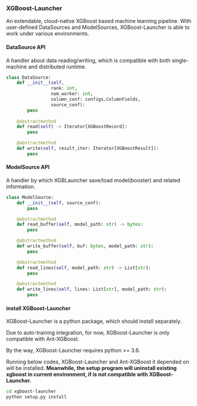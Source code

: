 ### XGBoost-Launcher
An extendable, cloud-native XGBoost based machine learning pipeline. With user-defined DataSources and ModelSources, XGBoost-Launcher is able to work under various environments.

#### DataSource API
A handler about data reading/writing, which is compatible with both single-machine and distributed runtime.
 

```python
class DataSource:
    def __init__(self, 
                 rank: int, 
                 num_worker: int,
                 column_conf: configs.ColumnFields,
                 source_conf):
        pass
        
    @abstractmethod
    def read(self) -> Iterator[XGBoostRecord]:
        pass

    @abstractmethod
    def write(self, result_iter: Iterator[XGBoostResult]):
        pass
```

#### ModelSource API
A handler by which XGBLauncher save/load model(booster) and related information.

```python
class ModelSource:
    def __init__(self, source_conf):
        pass

    @abstractmethod
    def read_buffer(self, model_path: str) -> bytes:
        pass

    @abstractmethod
    def write_buffer(self, buf: bytes, model_path: str):
        pass

    @abstractmethod
    def read_lines(self, model_path: str) -> List[str]:
        pass

    @abstractmethod
    def write_lines(self, lines: List[str], model_path: str):
        pass
```

#### install XGBoost-Launcher

XGBoost-Launcher is a python package, which should install separately.

Due to auto-training integration, for now, XGBoost-Launcher is only compatible with Ant-XGBoost.

By the way, XGBoost-Launcher requires python >= 3.6.

Running below codes, XGBoost-Launcher and Ant-XGBoost it depended on will be installed.
__Meanwhile, the setup program will uninstall existing xgboost in current environment, if is not compatible with XGBoost-Launcher.__ 

```bash
cd xgboost-launcher
python setup.py install
```




 
